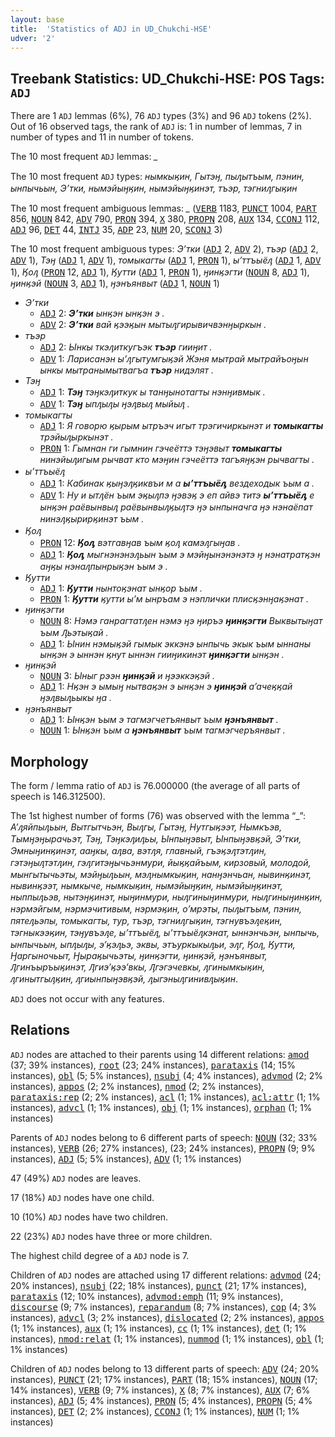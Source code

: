 ```yaml
---
layout: base
title:  'Statistics of ADJ in UD_Chukchi-HSE'
udver: '2'
---
```


## Treebank Statistics: UD_Chukchi-HSE: POS Tags: `ADJ`

There are 1 `ADJ` lemmas (6%), 76 `ADJ` types (3%) and 96 `ADJ` tokens (2%).
Out of 16 observed tags, the rank of `ADJ` is: 1 in number of lemmas, 7 in number of types and 11 in number of tokens.

The 10 most frequent `ADJ` lemmas: <em>_</em>

The 10 most frequent `ADJ` types:  <em>нымкыӄин, Гытэӈ, пыԓытъым, пэнин, ынпычьын, Эʼтки, нымэйыӈӄин, нымэйыӈӄинэт, тъэр, тэгниԓгыӄин</em>

The 10 most frequent ambiguous lemmas: <em>_</em> (<tt><a href="ckt_hse-pos-VERB.html">VERB</a></tt> 1183, <tt><a href="ckt_hse-pos-PUNCT.html">PUNCT</a></tt> 1004, <tt><a href="ckt_hse-pos-PART.html">PART</a></tt> 856, <tt><a href="ckt_hse-pos-NOUN.html">NOUN</a></tt> 842, <tt><a href="ckt_hse-pos-ADV.html">ADV</a></tt> 790, <tt><a href="ckt_hse-pos-PRON.html">PRON</a></tt> 394, <tt><a href="ckt_hse-pos-X.html">X</a></tt> 380, <tt><a href="ckt_hse-pos-PROPN.html">PROPN</a></tt> 208, <tt><a href="ckt_hse-pos-AUX.html">AUX</a></tt> 134, <tt><a href="ckt_hse-pos-CCONJ.html">CCONJ</a></tt> 112, <tt><a href="ckt_hse-pos-ADJ.html">ADJ</a></tt> 96, <tt><a href="ckt_hse-pos-DET.html">DET</a></tt> 44, <tt><a href="ckt_hse-pos-INTJ.html">INTJ</a></tt> 35, <tt><a href="ckt_hse-pos-ADP.html">ADP</a></tt> 23, <tt><a href="ckt_hse-pos-NUM.html">NUM</a></tt> 20, <tt><a href="ckt_hse-pos-SCONJ.html">SCONJ</a></tt> 3)

The 10 most frequent ambiguous types:  <em>Эʼтки</em> (<tt><a href="ckt_hse-pos-ADJ.html">ADJ</a></tt> 2, <tt><a href="ckt_hse-pos-ADV.html">ADV</a></tt> 2), <em>тъэр</em> (<tt><a href="ckt_hse-pos-ADJ.html">ADJ</a></tt> 2, <tt><a href="ckt_hse-pos-ADV.html">ADV</a></tt> 1), <em>Тэӈ</em> (<tt><a href="ckt_hse-pos-ADJ.html">ADJ</a></tt> 1, <tt><a href="ckt_hse-pos-ADV.html">ADV</a></tt> 1), <em>томыкагты</em> (<tt><a href="ckt_hse-pos-ADJ.html">ADJ</a></tt> 1, <tt><a href="ckt_hse-pos-PRON.html">PRON</a></tt> 1), <em>ыʼттъыёԓ</em> (<tt><a href="ckt_hse-pos-ADJ.html">ADJ</a></tt> 1, <tt><a href="ckt_hse-pos-ADV.html">ADV</a></tt> 1), <em>Ӄоԓ</em> (<tt><a href="ckt_hse-pos-PRON.html">PRON</a></tt> 12, <tt><a href="ckt_hse-pos-ADJ.html">ADJ</a></tt> 1), <em>Ӄутти</em> (<tt><a href="ckt_hse-pos-ADJ.html">ADJ</a></tt> 1, <tt><a href="ckt_hse-pos-PRON.html">PRON</a></tt> 1), <em>ӈинӄэгти</em> (<tt><a href="ckt_hse-pos-NOUN.html">NOUN</a></tt> 8, <tt><a href="ckt_hse-pos-ADJ.html">ADJ</a></tt> 1), <em>ӈинӄэй</em> (<tt><a href="ckt_hse-pos-NOUN.html">NOUN</a></tt> 3, <tt><a href="ckt_hse-pos-ADJ.html">ADJ</a></tt> 1), <em>ӈэнъянвыт</em> (<tt><a href="ckt_hse-pos-ADJ.html">ADJ</a></tt> 1, <tt><a href="ckt_hse-pos-NOUN.html">NOUN</a></tt> 1)


* <em>Эʼтки</em>
  * <tt><a href="ckt_hse-pos-ADJ.html">ADJ</a></tt> 2: <em><b>Эʼтки</b> ынӄэн ынӄэн э .</em>
  * <tt><a href="ckt_hse-pos-ADV.html">ADV</a></tt> 2: <em><b>Эʼтки</b> вай ӄээӄын мытыԓгирывичвэнӈыркын .</em>
* <em>тъэр</em>
  * <tt><a href="ckt_hse-pos-ADJ.html">ADJ</a></tt> 2: <em>Ынкы ткэԓиткугъэк <b>тъэр</b> гииӈит .</em>
  * <tt><a href="ckt_hse-pos-ADV.html">ADV</a></tt> 1: <em>Ларисанэн ыʼԓгытумгыӄэй Жэня мытрай мытрайъоӈын ынкы мытранымытвагъа <b>тъэр</b> нидэлят .</em>
* <em>Тэӈ</em>
  * <tt><a href="ckt_hse-pos-ADJ.html">ADJ</a></tt> 1: <em><b>Тэӈ</b> тэӈкэԓиткук ы танӈынотагты нэнӈивмык .</em>
  * <tt><a href="ckt_hse-pos-ADV.html">ADV</a></tt> 1: <em><b>Тэӈ</b> ыпԓыԓы ӈэԓвыԓ мыйыԓ .</em>
* <em>томыкагты</em>
  * <tt><a href="ckt_hse-pos-ADJ.html">ADJ</a></tt> 1: <em>Я говорю ӄырым ытръэч игыт трэгичиркынэт и <b>томыкагты</b> трэйыԓыркынэт .</em>
  * <tt><a href="ckt_hse-pos-PRON.html">PRON</a></tt> 1: <em>Гымнан ги гымнин гэчеёттэ тэӈэвыт <b>томыкагты</b> нинэйыԓигым рычват кто мэӈин гэчеёттэ тагъяӈӄэн рычвагты .</em>
* <em>ыʼттъыёԓ</em>
  * <tt><a href="ckt_hse-pos-ADJ.html">ADJ</a></tt> 1: <em>Кабинак ӄыӈэԓӄиквъи м а <b>ыʼттъыёԓ</b> вездеходык ъым а .</em>
  * <tt><a href="ckt_hse-pos-ADV.html">ADV</a></tt> 1: <em>Ну и ытԓён ъым эӄыԓпэ ӈэвэӄ э еп айвэ титэ <b>ыʼттъыёԓ</b> е ынӄэн раёвынвыԓ раёвынвыԓӄыԓтэ ӈэ ынпыначга ӈэ нэнаёпат нинэԓӄырирӄинэт ъым .</em>
* <em>Ӄоԓ</em>
  * <tt><a href="ckt_hse-pos-PRON.html">PRON</a></tt> 12: <em><b>Ӄоԓ</b> вэтгавӈав ъым ӄоԓ камэԓгыӈав .</em>
  * <tt><a href="ckt_hse-pos-ADJ.html">ADJ</a></tt> 1: <em><b>Ӄоԓ</b> мыгнэнэнэԓьын ъым э мэйӈынэнэнэтэ ӈ нэнатратӄэн аӈӄы нэнаԓпынрыӄэн ъым э .</em>
* <em>Ӄутти</em>
  * <tt><a href="ckt_hse-pos-ADJ.html">ADJ</a></tt> 1: <em><b>Ӄутти</b> нынтоӄэнат ынӄор ъым .</em>
  * <tt><a href="ckt_hse-pos-PRON.html">PRON</a></tt> 1: <em><b>Ӄутти</b> ӄутти ыʼм ынръам э нэплички плисӄэнӈаӄэнат .</em>
* <em>ӈинӄэгти</em>
  * <tt><a href="ckt_hse-pos-NOUN.html">NOUN</a></tt> 8: <em>Нэмэ ганрагтатԓен нэмэ ӈэ ӈиръэ <b>ӈинӄэгти</b> Выквытыӈат ъым Ԓьэтыӄай .</em>
  * <tt><a href="ckt_hse-pos-ADJ.html">ADJ</a></tt> 1: <em>Ынин нэмыӄэй гымык эккэнэ ынпычь экык ъым ыннаны ынӄэн э ыннэн ӄнут ыннэн гииӈикинэт <b>ӈинӄэгти</b> ынӄэн .</em>
* <em>ӈинӄэй</em>
  * <tt><a href="ckt_hse-pos-NOUN.html">NOUN</a></tt> 3: <em>Ыныг рээн <b>ӈинӄэй</b> и ӈээккэӄэй .</em>
  * <tt><a href="ckt_hse-pos-ADJ.html">ADJ</a></tt> 1: <em>Нӄэн э ымыӈ нытваӄэн э ынӄэн э <b>ӈинӄэй</b> аʼачеӄӄай ӈэԓвыԓьыкы ӈа .</em>
* <em>ӈэнъянвыт</em>
  * <tt><a href="ckt_hse-pos-ADJ.html">ADJ</a></tt> 1: <em>Ынӄэн ъым э тагмэгчетъянвыт ъым <b>ӈэнъянвыт</b> .</em>
  * <tt><a href="ckt_hse-pos-NOUN.html">NOUN</a></tt> 1: <em>Ынӄэн ъым а <b>ӈэнъянвыт</b> ъым тагмэгчеръянвыт .</em>

## Morphology

The form / lemma ratio of `ADJ` is 76.000000 (the average of all parts of speech is 146.312500).

The 1st highest number of forms (76) was observed with the lemma “_”: <em>Аʼԓяйпыԓьын, Вытгытчьэн, Выԓгы, Гытэӈ, Нутгыӄээт, Нымкъэв, Тымӈэӈырачьэт, Тэӈ, Тэӈкэԓиԓьы, Ынпыӈэвыт, Ынпыӈэвӄэй, Эʼтки, Эмныӈинӄинэт, ааӈкы, аԓва, вэтԓя, главный, гъэӄэԓтэтԓин, гэтэӈыԓтэтԓин, гэԓгитэӈычьэнмури, йыӄӄайъым, кирзовый, молодой, мынгытычьэты, мэйӈыԓьын, мэԓнымкыӄин, нанӈэнчьан, нывинӄинэт, нывинӄээт, нымкыче, нымкыӄин, нымэйыӈӄин, нымэйыӈӄинэт, ныппыԓьэв, нытэӈӄинэт, ныӈинмури, ныԓгиныӈинмури, ныԓгиныӈинӄин, нэрмэйгым, нэрмэчитивым, нэрмэӄин, оʼмрэты, пыԓытъым, пэнин, пятеԓьэпы, томыкагты, тур, тъэр, тэгниԓгыӄин, тэгнувъэԓеӄин, тэгныкээӄин, тэӈувъэԓе, ыʼттъыёԓ, ыʼттъыёԓкэнат, ыннэнчьэн, ынпычь, ынпычьын, ыпԓыԓы, эʼӄэԓьэ, эквы, этъуркыкыԓьи, эԓг, Ӄоԓ, Ӄутти, Ӈаргыночьыт, Ӈыраӄычьэты, ӈинӄэгти, ӈинӄэй, ӈэнъянвыт, Ԓгинъыръыӄинэт, Ԓгиэʼӄээʼвкы, Ԓгэгэчевкы, ԓгинымкыӄин, ԓгинытгыԓӄин, ԓгиынпыӈэвӄэй, ԓыгэныԓгинивԓыӄин</em>.

`ADJ` does not occur with any features.


## Relations

`ADJ` nodes are attached to their parents using 14 different relations: <tt><a href="ckt_hse-dep-amod.html">amod</a></tt> (37; 39% instances), <tt><a href="ckt_hse-dep-root.html">root</a></tt> (23; 24% instances), <tt><a href="ckt_hse-dep-parataxis.html">parataxis</a></tt> (14; 15% instances), <tt><a href="ckt_hse-dep-obl.html">obl</a></tt> (5; 5% instances), <tt><a href="ckt_hse-dep-nsubj.html">nsubj</a></tt> (4; 4% instances), <tt><a href="ckt_hse-dep-advmod.html">advmod</a></tt> (2; 2% instances), <tt><a href="ckt_hse-dep-appos.html">appos</a></tt> (2; 2% instances), <tt><a href="ckt_hse-dep-nmod.html">nmod</a></tt> (2; 2% instances), <tt><a href="ckt_hse-dep-parataxis-rep.html">parataxis:rep</a></tt> (2; 2% instances), <tt><a href="ckt_hse-dep-acl.html">acl</a></tt> (1; 1% instances), <tt><a href="ckt_hse-dep-acl-attr.html">acl:attr</a></tt> (1; 1% instances), <tt><a href="ckt_hse-dep-advcl.html">advcl</a></tt> (1; 1% instances), <tt><a href="ckt_hse-dep-obj.html">obj</a></tt> (1; 1% instances), <tt><a href="ckt_hse-dep-orphan.html">orphan</a></tt> (1; 1% instances)

Parents of `ADJ` nodes belong to 6 different parts of speech: <tt><a href="ckt_hse-pos-NOUN.html">NOUN</a></tt> (32; 33% instances), <tt><a href="ckt_hse-pos-VERB.html">VERB</a></tt> (26; 27% instances),  (23; 24% instances), <tt><a href="ckt_hse-pos-PROPN.html">PROPN</a></tt> (9; 9% instances), <tt><a href="ckt_hse-pos-ADJ.html">ADJ</a></tt> (5; 5% instances), <tt><a href="ckt_hse-pos-ADV.html">ADV</a></tt> (1; 1% instances)

47 (49%) `ADJ` nodes are leaves.

17 (18%) `ADJ` nodes have one child.

10 (10%) `ADJ` nodes have two children.

22 (23%) `ADJ` nodes have three or more children.

The highest child degree of a `ADJ` node is 7.

Children of `ADJ` nodes are attached using 17 different relations: <tt><a href="ckt_hse-dep-advmod.html">advmod</a></tt> (24; 20% instances), <tt><a href="ckt_hse-dep-nsubj.html">nsubj</a></tt> (22; 18% instances), <tt><a href="ckt_hse-dep-punct.html">punct</a></tt> (21; 17% instances), <tt><a href="ckt_hse-dep-parataxis.html">parataxis</a></tt> (12; 10% instances), <tt><a href="ckt_hse-dep-advmod-emph.html">advmod:emph</a></tt> (11; 9% instances), <tt><a href="ckt_hse-dep-discourse.html">discourse</a></tt> (9; 7% instances), <tt><a href="ckt_hse-dep-reparandum.html">reparandum</a></tt> (8; 7% instances), <tt><a href="ckt_hse-dep-cop.html">cop</a></tt> (4; 3% instances), <tt><a href="ckt_hse-dep-advcl.html">advcl</a></tt> (3; 2% instances), <tt><a href="ckt_hse-dep-dislocated.html">dislocated</a></tt> (2; 2% instances), <tt><a href="ckt_hse-dep-appos.html">appos</a></tt> (1; 1% instances), <tt><a href="ckt_hse-dep-aux.html">aux</a></tt> (1; 1% instances), <tt><a href="ckt_hse-dep-cc.html">cc</a></tt> (1; 1% instances), <tt><a href="ckt_hse-dep-det.html">det</a></tt> (1; 1% instances), <tt><a href="ckt_hse-dep-nmod-relat.html">nmod:relat</a></tt> (1; 1% instances), <tt><a href="ckt_hse-dep-nummod.html">nummod</a></tt> (1; 1% instances), <tt><a href="ckt_hse-dep-obl.html">obl</a></tt> (1; 1% instances)

Children of `ADJ` nodes belong to 13 different parts of speech: <tt><a href="ckt_hse-pos-ADV.html">ADV</a></tt> (24; 20% instances), <tt><a href="ckt_hse-pos-PUNCT.html">PUNCT</a></tt> (21; 17% instances), <tt><a href="ckt_hse-pos-PART.html">PART</a></tt> (18; 15% instances), <tt><a href="ckt_hse-pos-NOUN.html">NOUN</a></tt> (17; 14% instances), <tt><a href="ckt_hse-pos-VERB.html">VERB</a></tt> (9; 7% instances), <tt><a href="ckt_hse-pos-X.html">X</a></tt> (8; 7% instances), <tt><a href="ckt_hse-pos-AUX.html">AUX</a></tt> (7; 6% instances), <tt><a href="ckt_hse-pos-ADJ.html">ADJ</a></tt> (5; 4% instances), <tt><a href="ckt_hse-pos-PRON.html">PRON</a></tt> (5; 4% instances), <tt><a href="ckt_hse-pos-PROPN.html">PROPN</a></tt> (5; 4% instances), <tt><a href="ckt_hse-pos-DET.html">DET</a></tt> (2; 2% instances), <tt><a href="ckt_hse-pos-CCONJ.html">CCONJ</a></tt> (1; 1% instances), <tt><a href="ckt_hse-pos-NUM.html">NUM</a></tt> (1; 1% instances)

